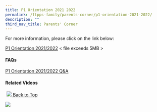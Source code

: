 ```yaml
---
title: P1 Orientation 2021 2022
permalink: /ftpps-family/parents-corner/p1-orientation-2021-2022/
description: ""
third_nav_title: Parents' Corner
---
```

For more information, please click on the link below:  
  
[P1 Orientation 2021/2022](https://firsttoapayohpri.moe.edu.sg/qql/slot/u735/FTPPS%20Family/Parents%20Corner/FTPPS_P1%20Orientation%202021_2022.pdf)  < file exceeds 5MB >
  
  #### FAQs
  

[P1 Orientation 2021/2022 Q&A](/files/FTPPS%20P1%20Orientation%202021_2022_QA.pdf)

#### Related Videos


 [![](https://firsttoapayohpri.moe.edu.sg/rs/cc/icon/graphite/arrow-up.png) Back to Top](https://firsttoapayohpri.moe.edu.sg/ftpps-family/parents-corner/p1-orientation-2021-2022#lo_main)

![](https://firsttoapayohpri.moe.edu.sg/pix/spacer.gif)